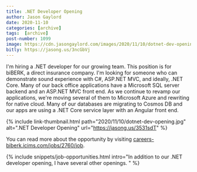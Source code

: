 ```yaml
---
title: .NET Developer Opening
author: Jason Gaylord
date: 2020-11-10
categories: [archive]
tags:  [archive]
post-number: 1099
image: https://cdn.jasongaylord.com/images/2020/11/10/dotnet-dev-opening.jpg
bitly: https://jasong.us/3ncGbVj
---
```


I'm hiring a .NET developer for our growing team. This position is for biBERK, a direct insurance company. I'm looking for someone who can demonstrate sound experience with C#, ASP.NET MVC, and ideally, .NET Core. Many of our back office applications have a Microsoft SQL server backend and an ASP.NET MVC front end. As we continue to revamp our applications, we're moving several of them to Microsoft Azure and rewriting for native cloud. Many of our databases are migrating to Cosmos DB and our apps are using a .NET Core service layer with an Angular front end. 

{% include link-thumbnail.html path="2020/11/10/dotnet-dev-opening.jpg" alt=".NET Developer Opening" url="https://jasong.us/3531sdT" %}

You can read more about the opportunity by visiting [careers-biberk.icims.com/jobs/2760/job](https://jasong.us/3531sdT).

{% include snippets/job-opportunities.html intro="In addition to our .NET developer opening, I have several other openings. " %}